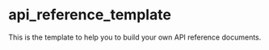 # api_reference_template

This is the template to help you to build your own API reference documents.
